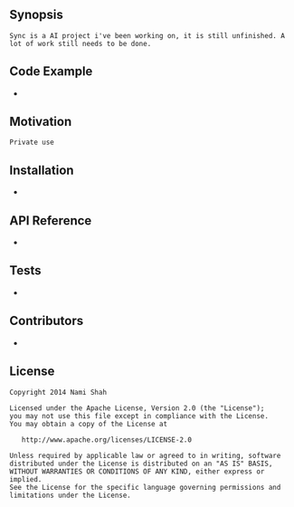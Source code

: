 ## Synopsis

    Sync is a AI project i've been working on, it is still unfinished. A lot of work still needs to be done.

## Code Example

-

## Motivation

    Private use

## Installation

-

## API Reference

  -

## Tests

-

## Contributors

-

## License

    Copyright 2014 Nami Shah
    
    Licensed under the Apache License, Version 2.0 (the "License");
    you may not use this file except in compliance with the License.
    You may obtain a copy of the License at
    
       http://www.apache.org/licenses/LICENSE-2.0
    
    Unless required by applicable law or agreed to in writing, software
    distributed under the License is distributed on an "AS IS" BASIS,
    WITHOUT WARRANTIES OR CONDITIONS OF ANY KIND, either express or implied.
    See the License for the specific language governing permissions and
    limitations under the License.
